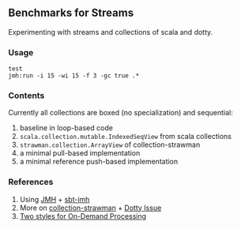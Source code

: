 ## Benchmarks for Streams 
 
Experimenting with streams and collections of scala and dotty.

### Usage
```sbtshell
test
jmh:run -i 15 -wi 15 -f 3 -gc true .*
```

### Contents

Currently all collections are boxed (no specialization) and sequential:

1. baseline in loop-based code
1. `scala.collection.mutable.IndexedSeqView` from scala collections
1. `strawman.collection.ArrayView` of collection-strawman
1. a minimal pull-based implementation
1. a minimal reference push-based implementation

### References
1. Using [JMH](http://openjdk.java.net/projects/code-tools/jmh/) + [sbt-jmh](https://github.com/ktoso/sbt-jmh)
1. More on [collection-strawman](https://github.com/scala/collection-strawman) + [Dotty Issue](https://github.com/lampepfl/dotty/issues/818)
1. [Two styles for On-Demand Processing](https://biboudis.github.io/papers/dissertation.pdf#page=54)
